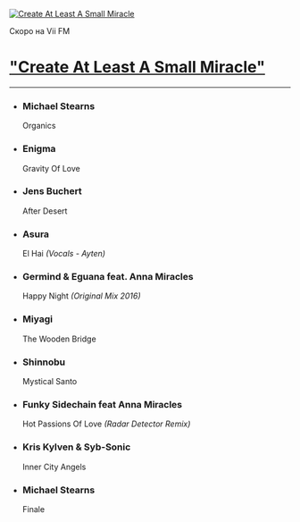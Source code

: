 [![Create At Least A Small Miracle](https://viifm.art/data/image/4632576547547547.jpg)][1]

Скоро на Vii FM

# ["Create At Least A Small Miracle"][1]

---

- ### Michael Stearns
  Organics
  
- ### Enigma
  Gravity Of Love
  
- ### Jens Buchert
  After Desert
   
- ### Asura
  El Hai _(Vocals - Ayten)_
   
- ### Germind & Eguana feat. Anna Miracles
  Happy Night _(Original Mix 2016)_
   
- ### Miyagi
  The Wooden Bridge
   
- ### Shinnobu
  Mystical Santo
   
- ### Funky Sidechain feat Anna Miracles
  Hot Passions Of Love _(Radar Detector Remix)_
   
- ### Kris Kylven & Syb-Sonic
  Inner City Angels
   
- ### Michael Stearns
  Finale 
  
  
[1]: https://t.me/viifm_lux/571

